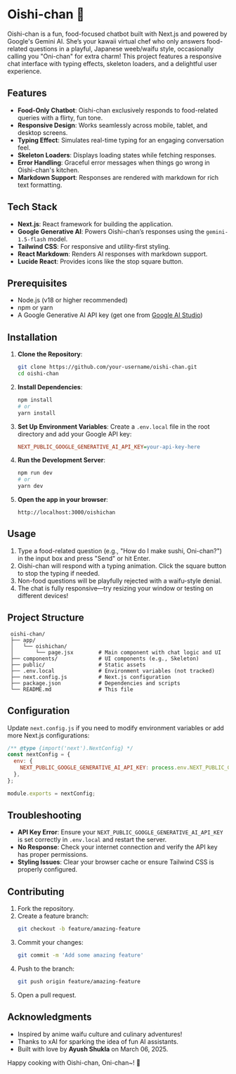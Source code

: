 # Oishi-chan 🍣

Oishi-chan is a fun, food-focused chatbot built with Next.js and powered by Google's Gemini AI. She’s your kawaii virtual chef who only answers food-related questions in a playful, Japanese weeb/waifu style, occasionally calling you "Oni-chan" for extra charm! This project features a responsive chat interface with typing effects, skeleton loaders, and a delightful user experience.



## Features

- **Food-Only Chatbot**: Oishi-chan exclusively responds to food-related queries with a flirty, fun tone.
- **Responsive Design**: Works seamlessly across mobile, tablet, and desktop screens.
- **Typing Effect**: Simulates real-time typing for an engaging conversation feel.
- **Skeleton Loaders**: Displays loading states while fetching responses.
- **Error Handling**: Graceful error messages when things go wrong in Oishi-chan's kitchen.
- **Markdown Support**: Responses are rendered with markdown for rich text formatting.

## Tech Stack

- **Next.js**: React framework for building the application.
- **Google Generative AI**: Powers Oishi-chan’s responses using the `gemini-1.5-flash` model.
- **Tailwind CSS**: For responsive and utility-first styling.
- **React Markdown**: Renders AI responses with markdown support.
- **Lucide React**: Provides icons like the stop square button.

## Prerequisites

- Node.js (v18 or higher recommended)
- npm or yarn
- A Google Generative AI API key (get one from [Google AI Studio](https://aistudio.google.com/))

## Installation

1. **Clone the Repository**:
   ```bash
   git clone https://github.com/your-username/oishi-chan.git
   cd oishi-chan
   ```

2. **Install Dependencies**:
   ```bash
   npm install
   # or
   yarn install
   ```

3. **Set Up Environment Variables**:
   Create a `.env.local` file in the root directory and add your Google API key:
   ```ini
   NEXT_PUBLIC_GOOGLE_GENERATIVE_AI_API_KEY=your-api-key-here
   ```

4. **Run the Development Server**:
   ```bash
   npm run dev
   # or
   yarn dev
   ```

5. **Open the app in your browser**:
   ```
   http://localhost:3000/oishichan
   ```

## Usage

1. Type a food-related question (e.g., "How do I make sushi, Oni-chan?") in the input box and press "Send" or hit Enter.
2. Oishi-chan will respond with a typing animation. Click the square button to stop the typing if needed.
3. Non-food questions will be playfully rejected with a waifu-style denial.
4. The chat is fully responsive—try resizing your window or testing on different devices!

## Project Structure

```
 oishi-chan/
 ├── app/
 │   └── oishichan/
 │       └── page.jsx        # Main component with chat logic and UI
 ├── components/             # UI components (e.g., Skeleton)
 ├── public/                 # Static assets
 ├── .env.local              # Environment variables (not tracked)
 ├── next.config.js          # Next.js configuration
 ├── package.json            # Dependencies and scripts
 └── README.md               # This file
```

## Configuration

Update `next.config.js` if you need to modify environment variables or add more Next.js configurations:

```javascript
/** @type {import('next').NextConfig} */
const nextConfig = {
  env: {
    NEXT_PUBLIC_GOOGLE_GENERATIVE_AI_API_KEY: process.env.NEXT_PUBLIC_GOOGLE_GENERATIVE_AI_API_KEY,
  },
};

module.exports = nextConfig;
```

## Troubleshooting

- **API Key Error**: Ensure your `NEXT_PUBLIC_GOOGLE_GENERATIVE_AI_API_KEY` is set correctly in `.env.local` and restart the server.
- **No Response**: Check your internet connection and verify the API key has proper permissions.
- **Styling Issues**: Clear your browser cache or ensure Tailwind CSS is properly configured.

## Contributing

1. Fork the repository.
2. Create a feature branch:
   ```bash
   git checkout -b feature/amazing-feature
   ```
3. Commit your changes:
   ```bash
   git commit -m 'Add some amazing feature'
   ```
4. Push to the branch:
   ```bash
   git push origin feature/amazing-feature
   ```
5. Open a pull request.

## Acknowledgments

- Inspired by anime waifu culture and culinary adventures!
- Thanks to xAI for sparking the idea of fun AI assistants.
- Built with love by **Ayush Shukla** on March 06, 2025.

Happy cooking with Oishi-chan, Oni-chan~! 💖
